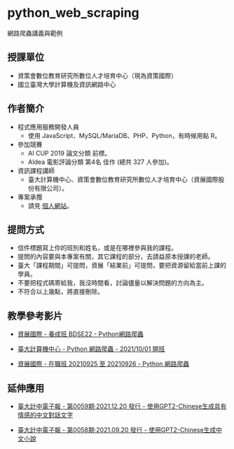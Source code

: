# python_web_scraping
網路爬蟲講義與範例

## 授課單位
- 資策會數位教育研究所數位人才培育中心（現為資策國際）
- 國立臺灣大學計算機及資訊網路中心   

## 作者簡介
- 程式應用服務開發人員
  - 使用 JavaScript、MySQL/MariaDB、PHP、Python，有時候用點 R。
- 參加競賽
  - AI CUP 2019 論文分類 前標。
  - AIdea 電影評論分類 第4名 佳作 (總共 327 人參加)。
- 資訊課程講師
  - 臺大計算機中心、資策會數位教育研究所數位人才培育中心（資展國際股份有限公司）。
- 專案承攬
  - 請見 [個人網站](https://darreninfo.cc "個人網站")。

## 提問方式
- 信件標題寫上你的班別和姓名，或是在哪裡參與我的課程。
- 提問的內容要與本專案有關，其它課程的部分，去請益原本授課的老師。
- 臺大「課程期間」可提問，資展「結業前」可提問，要把資源留給當前上課的學員。
- 不要把程式碼寄給我，我沒時間看，討論儘量以解決問題的方向為主。
- 不符合以上幾點，將直接刪除。

## 教學參考影片
- [資展國際 - 養成班 BDSE22 - Python網路爬蟲](https://www.youtube.com/playlist?list=PLV4FeK54eNbwOKHOH4aWR95fo0cU4wH3O "Python網路爬蟲")

- [臺大計算機中心 - Python 網路爬蟲 - 2021/10/01 開班](https://www.youtube.com/playlist?list=PLV4FeK54eNby0rK-Xpex6baRXE3DG-leg "Python網路爬蟲")

- [資展國際 - 在職班 20210925 至 20210926 - Python 網路爬蟲](https://www.youtube.com/playlist?list=PLV4FeK54eNbwqSdrLfXitmfb4HhB51yOM "Python網路爬蟲")

## 延伸應用
- [臺大計中電子報 - 第0059期‧2021.12.20 發行 - 使用GPT2-Chinese生成具有情感的中文對話文字](https://www.cc.ntu.edu.tw/chinese/epaper/0059/20211220_5908.html "臺大計中電子報 - 第0059期‧2021.12.20 發行 - 使用GPT2-Chinese生成具有情感的中文對話文字")

- [臺大計中電子報 - 第0058期‧2021.09.20 發行 - 使用GPT2-Chinese生成中文小說](https://www.cc.ntu.edu.tw/chinese/epaper/0058/20210920_5808.html "臺大計中電子報 - 第0058期‧2021.09.20 發行 - 使用GPT2-Chinese生成中文小說")
